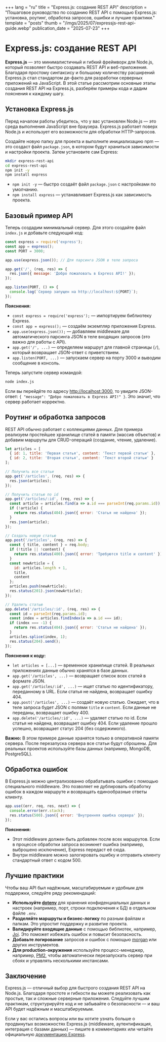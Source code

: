 +++
lang = "ru"
title = "Express.js: создание REST API"
description = "Пошаговое руководство по созданию REST API с помощью Express.js: установка, роутинг, обработка запросов, ошибки и лучшие практики."
template = "posts"
thumb = "/imgs/2025/07/expressjs-rest-api-guide.webp"
publication_date = "2025-07-23"
+++

# Express.js: создание REST API

**Express.js** — это минималистичный и гибкий фреймворк для Node.js, который позволяет быстро создавать REST API и веб-приложения. Благодаря простому синтаксису и большому количеству расширений Express.js стал стандартом де-факто для разработки серверных приложений на JavaScript. В этой статье рассмотрим основные этапы создания REST API на Express.js, разберём примеры кода и дадим пояснения к каждому шагу.

## Установка Express.js

Перед началом работы убедитесь, что у вас установлен Node.js — это среда выполнения JavaScript вне браузера. Express.js работает поверх Node.js и использует его возможности для обработки HTTP-запросов.

Создайте новую папку для проекта и выполните инициализацию npm — это создаст файл `package.json`, в котором будут храниться зависимости и настройки проекта. Затем установите сам Express:

```bash
mkdir express-rest-api
cd express-rest-api
npm init -y
npm install express
```

- `npm init -y` — быстро создаёт файл `package.json` с настройками по умолчанию.
- `npm install express` — устанавливает Express.js как зависимость проекта.

## Базовый пример API

Теперь создадим минимальный сервер. Для этого создайте файл `index.js` и добавьте следующий код:

```js
const express = require('express');
const app = express();
const PORT = 3000;

app.use(express.json()); // Для парсинга JSON в теле запроса

app.get('/', (req, res) => {
  res.json({ message: 'Добро пожаловать в Express API!' });
});

app.listen(PORT, () => {
  console.log(`Сервер запущен на http://localhost:${PORT}`);
});
```

**Пояснения:**
- `const express = require('express');` — импортируем библиотеку Express.
- `const app = express();` — создаём экземпляр приложения Express.
- `app.use(express.json());` — добавляем middleware для автоматического парсинга JSON в теле входящих запросов (это важно для работы с API).
- `app.get('/', ...)` — определяем маршрут для главной страницы (`/`), который возвращает JSON-ответ с приветствием.
- `app.listen(PORT, ...)` — запускаем сервер на порту 3000 и выводим сообщение в консоль.

Теперь запустите сервер командой:

```bash
node index.js
```

Если вы перейдёте по адресу [http://localhost:3000](http://localhost:3000), то увидите JSON-ответ: `{ "message": "Добро пожаловать в Express API!" }`. Это значит, что сервер работает корректно.

## Роутинг и обработка запросов

REST API обычно работает с коллекциями данных. Для примера реализуем простейшее хранилище статей в памяти (массив объектов) и добавим маршруты для CRUD-операций (создание, чтение, удаление).

```js
let articles = [
  { id: 1, title: 'Первая статья', content: 'Текст первой статьи' },
  { id: 2, title: 'Вторая статья', content: 'Текст второй статьи' }
];

// Получить все статьи
app.get('/articles', (req, res) => {
  res.json(articles);
});

// Получить статью по id
app.get('/articles/:id', (req, res) => {
  const article = articles.find(a => a.id === parseInt(req.params.id));
  if (!article) {
    return res.status(404).json({ error: 'Статья не найдена' });
  }
  res.json(article);
});

// Создать новую статью
app.post('/articles', (req, res) => {
  const { title, content } = req.body;
  if (!title || !content) {
    return res.status(400).json({ error: 'Требуются title и content' });
  }
  const newArticle = {
    id: articles.length + 1,
    title,
    content
  };
  articles.push(newArticle);
  res.status(201).json(newArticle);
});

// Удалить статью
app.delete('/articles/:id', (req, res) => {
  const id = parseInt(req.params.id);
  const index = articles.findIndex(a => a.id === id);
  if (index === -1) {
    return res.status(404).json({ error: 'Статья не найдена' });
  }
  articles.splice(index, 1);
  res.status(204).send();
});
```

**Пояснения к коду:**
- `let articles = [...]` — временное хранилище статей. В реальных приложениях данные обычно хранятся в базе данных.
- `app.get('/articles', ...)` — возвращает список всех статей в формате JSON.
- `app.get('/articles/:id', ...)` — ищет статью по идентификатору, переданному в URL. Если статья не найдена, возвращает ошибку 404.
- `app.post('/articles', ...)` — создаёт новую статью. Ожидает, что в теле запроса будет JSON с полями `title` и `content`. Если данные не переданы, возвращает ошибку 400.
- `app.delete('/articles/:id', ...)` — удаляет статью по id. Если статья не найдена, возвращает ошибку 404. Если удаление прошло успешно, возвращает статус 204 (без содержимого).

**Важно:** В этом примере данные хранятся только в оперативной памяти сервера. После перезапуска сервера все статьи будут сброшены. Для реальных проектов используйте базы данных (например, MongoDB, PostgreSQL).

## Обработка ошибок

В Express.js можно централизованно обрабатывать ошибки с помощью специального middleware. Это позволяет не дублировать обработку ошибок в каждом маршруте и возвращать единообразные ответы клиенту.

```js
app.use((err, req, res, next) => {
  console.error(err.stack);
  res.status(500).json({ error: 'Внутренняя ошибка сервера' });
});
```

**Пояснения:**
- Этот middleware должен быть добавлен после всех маршрутов. Если в процессе обработки запроса возникнет ошибка (например, выброшено исключение), Express передаст её сюда.
- Внутри middleware можно залогировать ошибку и отправить клиенту стандартный ответ с кодом 500.

## Лучшие практики

Чтобы ваш API был надёжным, масштабируемым и удобным для поддержки, следуйте ряду рекомендаций:

- **Используйте [dotenv](https://www.npmjs.com/package/dotenv)** для хранения конфиденциальных данных и настроек (например, порт, строки подключения к БД) в отдельном файле `.env`.
- **Разделяйте маршруты и бизнес-логику** по разным файлам и папкам. Это упростит поддержку и развитие проекта.
- **Валидируйте входящие данные** с помощью библиотек, например, [Joi](https://joi.dev/). Это поможет избежать ошибок и повысит безопасность.
- **Добавьте логирование** запросов и ошибок с помощью [morgan](https://www.npmjs.com/package/morgan) или других инструментов.
- **Для production-окружения** используйте процесс-менеджер, например, [PM2](https://pm2.keymetrics.io/), чтобы автоматически перезапускать сервер при сбоях и управлять несколькими инстансами.

## Заключение

Express.js — отличный выбор для быстрого создания REST API на Node.js. Благодаря простоте и гибкости вы можете реализовать как простые, так и сложные серверные приложения. Следуйте лучшим практикам, структурируйте код и не забывайте о безопасности — и ваш API будет надёжным и масштабируемым.

Если у вас остались вопросы или вы хотите узнать больше о продвинутых возможностях Express.js (middleware, аутентификация, интеграция с базами данных) — пишите в комментариях или читайте официальную [документацию Express](https://expressjs.com/ru/). 
